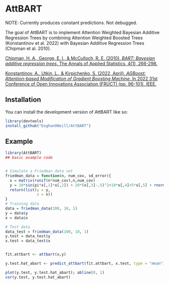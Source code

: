 
# AttBART

<!-- badges: start -->
<!-- badges: end -->

NOTE: Currently produces constant predictions. Not debugged.


The goal of AttBART is to implement Attention Weighted Bayesian Additive Regression Trees by combining Attention Weighted Boosted Trees (Konstantinov et al. 2022) with Bayesian Additive Regression Trees (Chipman et al. 2010).

[Chipman, H. A., George, E. I., & McCulloch, R. E. (2010). _BART: Bayesian additive regression trees_. The Annals of Applied Statistics, 4(1), 266-298.](https://doi.org/10.1214/09-AOAS285)

[Konstantinov, A., Utkin, L., & Kirpichenko, S. (2022, April). _AGBoost: Attention-based Modification of Gradient Boosting Machine_. In 2022 31st Conference of Open Innovations Association (FRUCT) (pp. 96-101). IEEE.](https://arxiv.org/abs/2207.05724)

## Installation

You can install the development version of AttBART like so:

``` r
library(devtools)
install_github("EoghanONeill/AttBART")
```

## Example

``` r
library(AttBART)
## basic example code


# Simulate a Friedman data set
friedman_data = function(n, num_cov, sd_error){
  x = matrix(runif(n*num_cov),n,num_cov)
  y = 10*sin(pi*x[,1]*x[,2]) + 20*(x[,3]-.5)^2+10*x[,4]+5*x[,5] + rnorm(n, sd=sd_error)
  return(list(y = y,
              x = x))
}
# Training data
data = friedman_data(200, 10, 1)
y = data$y
x = data$x

# Test data
data_test = friedman_data(100, 10, 1)
y.test = data_test$y
x.test = data_test$x


fit.attbart <- attbart(x,y)

y.test.hat_abart <- predict_attbart(fit.attbart, x.test, type = "mean")

plot(y.test, y.test.hat_abart); abline(0, 1)
cor(y.test, y.test.hat_abart)

```

